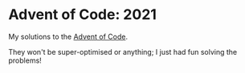 # Advent of Code: 2021

My solutions to the [Advent of Code](https://adventofcode.com/2021).

They won't be super-optimised or anything; I just had fun solving the problems!